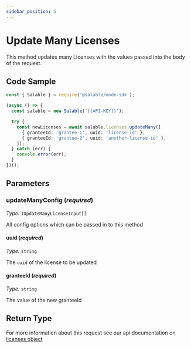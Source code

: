 ```yaml
---
sidebar_position: 5
---
```


# Update Many Licenses

This method updates many Licenses with the values passed into the body of the request.

## Code Sample

```typescript
const { Salable } = require('@salable/node-sdk');

(async () => {
  const salable = new Salable('{{API-KEY}}');

  try {
    const newLicenses = await salable.licenses.updateMany([
      { granteeId: 'grantee-1', uuid: 'license-id' },
      { granteeId: 'grantee-2', uuid: 'another-license-id' },
    ]);
  } catch (err) {
    console.error(err);
  }
})();
```

## Parameters

### updateManyConfig (_required_)

_Type:_ `IUpdateManyLicenseInput[]`

All config options which can be passed in to this method

#### uuid (_required_)

_Type:_ `string`

The `uuid` of the license to be updated

#### granteeId (_required_)

_Type:_ `string`

The value of the new granteeId

## Return Type

For more information about this request see our api documentation on [licenses object](https://docs.salable.app/api#tag/Licenses/operation/getLicenseByUuid)
